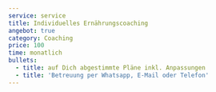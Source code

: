 ```yaml
---
service: service
title: Individuelles Ernährungscoaching
angebot: true
category: Coaching
price: 100
time: monatlich
bullets:
  - title: auf Dich abgestimmte Pläne inkl. Anpassungen
  - title: 'Betreuung per Whatsapp, E-Mail oder Telefon'
---
```


